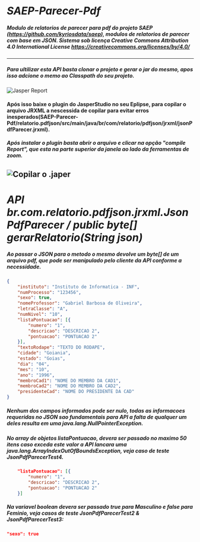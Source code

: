 # *SAEP-Parecer-Pdf*
##### Modulo de relatorios de parecer para pdf do projeto SAEP (https://github.com/kyriosdata/saep), modulos de relatorios de parecer com base em JSON. Sistema sob licença Creative Commons Attribution 4.0 International License https://creativecommons.org/licenses/by/4.0/
-----------------------------------------------------------------------------

##### Para ultilizar esta API basta clonar o projeto e gerar o jar do mesmo, apos isso adcione o memo ao Classpath do seu projeto.
![Jasper Report](https://lh4.googleusercontent.com/wXSik9sjjdotJzEjfGfPcxMgLeyWhMxGFNQTbIgdWqbvDdbM6pUrJosoGwzsoONhAK_j_OfvhaIYCZ8=w1301-h654-rw)

#### Após isso baixe o plugin do JasperStudio no seu Eplipse, para copilar o arquivo JRXML a nescessida de copilar para evitar erros inesperados(SAEP-Parecer-Pdf/relatorio.pdfjson/src/main/java/br/com/relatorio/pdfjson/jrxml/jsonPdfParecer.jrxml).
##### Após instalar o plugin basta abrir o arquivo e clicar na opção "compile Report", que esta na parte superior da janela ao lado da ferramentas de zoom.

![Copilar o .japer](https://lh4.googleusercontent.com/z_UstreKHP9cLgf1Lq-9CQ90KVjjrb2mP2SFc_Rvg9OFuY7C6oURGZMiJOH0tuOWENptx9xaV4enUgU=w1301-h654-rw)
-----------------------------------------------------------------------------

# *API br.com.relatorio.pdfjson.jrxml.JsonPdfParecer / public byte[] gerarRelatorio(String json)*
##### Ao passar o JSON para o metodo o mesmo devolve um byte[] de um arquivo pdf, que pode ser manipulado pelo cliente da API conforme a necessidade. 
```json
{
	"instituto": "Instituto de Informatica - INF",
	"numProcesso": "123456",
	"sexo": true,
	"nomeProfessor": "Gabriel Barbosa de Oliveira",
	"letraClasse": "A",
	"numNivel": "10",
	"listaPontuacao": [{
		"numero": "1",
		"descricao": "DESCRICAO 2",
		"pontuacao": "PONTUACAO 2"
	}],
	"textoRodape": "TEXTO DO RODAPE",
	"cidade": "Goiania",
	"estado": "Goias",
	"dia": "04",
	"mes": "10",
	"ano": "1996",
	"membroCad1": "NOME DO MEMBRO DA CAD1",
	"membroCad2": "NOME DO MEMBRO DA CAD2",
	"presidenteCad": "NOME DO PRESIDENTE DA CAD"
}
```

##### Nenhum dos campos informados pode ser nulo, todas as informacoes requeridas no JSON sao fundamentais para API a falta de qualquer um deles resulta em uma java.lang.NullPointerException. 
##### No array de objetos listaPontuacao, devera ser passado no maximo 50 itens caso exceda este valor a API lancara uma java.lang.ArrayIndexOutOfBoundsException, veja caso de teste JsonPdfParecerTest4.
```json
	"listaPontuacao": [{
		"numero": "1",
		"descricao": "DESCRICAO 2",
		"pontuacao": "PONTUACAO 2"
	}]
  ```
##### Na variavel boolean devera ser passado true para Masculino e false para Feminio, veja casos de teste JsonPdfParecerTest2 & JsonPdfParecerTest3: 
  ```json
  "sexo": true
  ```
